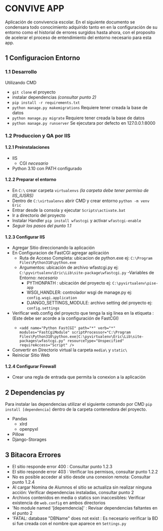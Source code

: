 # CONVIVE APP
Aplicación de convivencia escolar. 
En el siguiente documento se condensara todo conocimiento adquirido tanto en en la configuración de su entorno
como el historial de errores surgidos hasta ahora, con el proposito de acelerar el proceso de entendimiento del entorno necesario para esta app. 
## 1 Configuracion Entorno
### 1.1 Desarrollo
Utilizando CMD
- `git clone` el proyecto
- instalar dependencias _(consultar punto 2)_
- `pip install -r requirements.txt`
- `python manage.py makemigrations` Requiere tener creada la base de datos
- `python manage.py migrate` Requiere tener creada la base de datos
- `python manage.py runserver` Se ejecutara por defecto en 127.0.0.1:8000
### 1.2 Produccion y QA por IIS
#### 1.2.1 Preinstalaciones
- IIS
    - CGI _necesario_
- Python 3.10 con PATH configurado
#### 1.2.2 Preparar el entorno
- En `C:\` crear carpeta `virtualenvs` _(la carpeta debe tener permiso de IIS_IUSRS)_
- Dentro de `C:\virtualenvs` abrir CMD y crear entorno `python -m venv Eric` 
- Entrar desde la consola y ejecutar `Scripts\activate.bat`
- Ir a directorio del proyecto
- Instalar Handler `pip install wfastcgi` y activar `wfastcgi-enable`
-  _Seguir los pasos del punto 1.1_
#### 1.2.3 Configurar IIS
- Agregar Sitio direccionando la aplicación
- En Configuracion de FastCGI agregar aplicación
    - Ruta de Acceso Completa: ubicacion de python.exe ej: `C:\Program Files\Python310\python.exe`
    - Argumentos: ubicación de archivo wfastcgi.py ej: `C:\pyvirtualenv\Eric\Lib\site-package\wfastcgi.py`
    -Variables de Entorno: _necesario_
        - PYTHONPATH : ubicación del proyecto ej: `C:\pyvirtualenv\pise-app`
        - WSGI_HANDLER: controlador wsgi de manage.py ej: `config.wsgi.application`
        - DJANGO_SETTINGS_MODULE: archivo setting del proyecto ej: `config.settings`
- Verificar web.config del proyecto que tenga la sig linea en la etiqueta <handlers> : (Este debe ser acorde a la configuración de FastCGI)
     - `<add name="Python FastCGI" path="*" verb="*" modules="FastCgiModule" scriptProcessor="C:\Program Files\Python310\python.exe|C:\pyvirtualenv\Eric\Lib\site-packages\wfastcgi.py" resourceType="Unspecified" requireAccess="Script" />`
- Convertir en Directorio virtual la carpeta `media\` y `static\`
- Reiniciar Sitio Web
#### 1.2.4 Configurar Firewall
- Crear una regla de entrada que permita la conexion a la aplicación
## 2 Dependencias py
Para instalar las dependencias utilizar el siguiente comando por CMD `pip install [dependencia]` dentro de la carpeta contenedora del proyecto.
- Pandas
    - xlrd
    - openpyxl
- Pillow
- Django-Storages
## 3 Bitacora Errores
- El sitio responde error 400 : Consultar punto 1.2.3
- El sitio responde error 403 : Verificar los permisos, consultar punto 1.2.2
- No es posible acceder al sitio desde una conexion remota: Consultar punto 1.2.4
- Al cargar Nomina de Alumnos el sitio se actualiza sin realizar ninguna acción: Verificar dependencias instaladas, consultar punto 2
- Archivos contenidos en media o statics son inaccesibles: Verificar existencia de `web.config` en ambos directorios
- 'No module named '[depemdencia]' : Revisar dependencias faltantes en el punto 2
- 'FATAL:  database "DBName" does not exist : Es necesario verificar la BD si fue creada con el nombre que aparece en `Settings.py`
